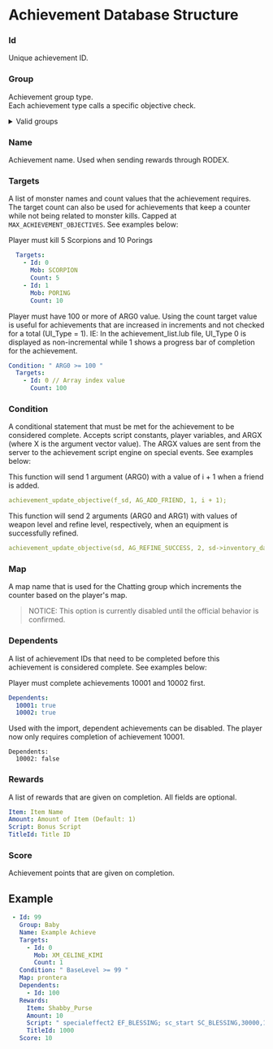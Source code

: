 # Achievement Database Structure

### Id
Unique achievement ID.

### Group
Achievement group type.  
Each achievement type calls a specific objective check.  
<details class="card">
  <summary>Valid groups</summary>
  <div class="card-body">
    <ul>
      <li><code>None</code> - Can be used for custom achievements that are given through a script with no trigger events.</li>
      <li><code>Add_Friend</code> - Triggered when a player adds a friend.</li>
      <li><code>Adventure</code> - Does not trigger automatically. These are triggered by the achievementcomplete script command.</li>
      <li><code>Baby</code> - Triggered when a player becomes a baby job.</li>
      <li><code>Battle</code> - Triggered when a player kills a monster.</li>
      <li><code>Chatting</code> - Aegis uses this when talking to a NPC. These are triggered by the achievementupdate script command.</li>
      <li><code>Chatting_Count</code> - Triggered when a player has a chatroom open and others join.</li>
      <li><code>Chatting_Create</code> - Triggered when a player creates a chatroom.</li>
      <li><code>Chatting_Dying</code> - Triggered when a player creates a chatroom and dies with it open.</li>
      <li><code>Eat</code> - Unknown.</li>
      <li><code>Get_Item</code> - Triggered when a player gets an item that has a specific sell value.</li>
      <li><code>Get_Zeny</code> - Triggered when a player gets a specific amount of zeny at once.</li>
      <li><code>Goal_Achieve</code> - Triggered when a player's achievement rank levels up.</li>
      <li><code>Goal_Level</code> - Triggered when a player's base level or job level changes.</li>
      <li><code>Goal_Status</code> - Triggered when a player's base stats changes.</li>
      <li><code>Job_Change</code> - Triggered when a player's job changes.</li>
      <li><code>Marry</code> - Triggered when two players get married.</li>
      <li><code>Party</code> - Triggered when a player creates a party.</li>
      <li><code>Enchant_Fail</code> - Triggered when a player fails to refine an equipment.</li>
      <li><code>Enchant_Success</code> - Triggered when a player successfully refines an equipment.</li>
      <li><code>Spend_Zeny</code> - Triggered when a player spends any amount of zeny on vendors.</li>
      <li><code>Taming</code> - Triggered when a player tames a monster.</li>
    </ul>
  </div>
</details>


### Name
Achievement name. Used when sending rewards through RODEX.

### Targets
A list of monster names and count values that the achievement requires. The target count can also be used for achievements that keep a counter while not being related to monster kills. Capped at `MAX_ACHIEVEMENT_OBJECTIVES`. See examples below:

Player must kill 5 Scorpions and 10 Porings
```yml
  Targets:
    - Id: 0
      Mob: SCORPION
      Count: 5
    - Id: 1
      Mob: PORING
      Count: 10
```

Player must have 100 or more of ARG0 value. Using the count target value is useful for achievements that are increased in increments and not checked for a total (UI_Type = 1). IE: In the achievement_list.lub file, UI_Type 0 is displayed as non-incremental while 1 shows a progress bar of completion for the achievement.
```yml
Condition: " ARG0 >= 100 "
  Targets:
    - Id: 0 // Array index value
      Count: 100
```

### Condition
A conditional statement that must be met for the achievement to be considered complete. Accepts script constants, player variables, and ARGX (where X is the argument vector value). The ARGX values are sent from the server to the achievement script engine on special events. See examples below:

This function will send 1 argument (ARG0) with a value of i + 1 when a friend is added.
```yml
achievement_update_objective(f_sd, AG_ADD_FRIEND, 1, i + 1);
```

This function will send 2 arguments (ARG0 and ARG1) with values of weapon level and refine level, respectively, when an equipment is successfully refined.
```yml
achievement_update_objective(sd, AG_REFINE_SUCCESS, 2, sd->inventory_data[i]->wlv, sd->inventory.u.items_inventory[i].refine);
```

### Map
A map name that is used for the Chatting group which increments the counter based on the player's map.  
> NOTICE: This option is currently disabled until the official behavior is confirmed.

### Dependents
A list of achievement IDs that need to be completed before this achievement is considered complete. See examples below:

Player must complete achievements 10001 and 10002 first.
```yml
Dependents:
  10001: true
  10002: true
```

Used with the import, dependent achievements can be disabled. The player now only requires completion of achievement 10001.
```
Dependents:
  10002: false
```

### Rewards
A list of rewards that are given on completion. All fields are optional.
```yml
Item: Item Name
Amount: Amount of Item (Default: 1)
Script: Bonus Script
TitleId: Title ID
```

### Score
Achievement points that are given on completion.

## Example
```yml
 - Id: 99                  
   Group: Baby            
   Name: Example Achieve
   Targets:            
     - Id: 0
       Mob: XM_CELINE_KIMI
       Count: 1
   Condition: " BaseLevel >= 99 "
   Map: prontera
   Dependents:
     - Id: 100
   Rewards:
     Item: Shabby_Purse
     Amount: 10
     Script: " specialeffect2 EF_BLESSING; sc_start SC_BLESSING,30000,10; "
     TitleId: 1000
   Score: 10
```
